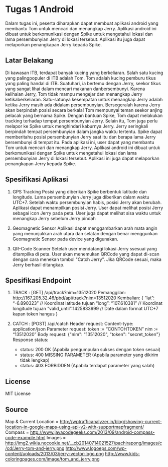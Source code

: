 # Tugas 1 Android

Dalam tugas ini, peserta diharapkan dapat membuat aplikasi android yang membantu Tom untuk mencari dan menangkap Jerry. Aplikasi android ini dibuat untuk berkomunikasi dengan Spike untuk mengetahui lokasi dan lama persembunyian Jerry di lokasi tersebut. Aplikasi itu juga dapat melaporkan penangkapan Jerry kepada Spike.

## Latar Belakang
Di kawasan ITB, terdapat banyak kucing yang berkeliaran. Salah satu kucing yang palingpopuler di ITB adalah Tom. Tom adalah kucing pemburu tikus yang paling handal di ITB. Suatuhari, ia bertemu dengan Jerry, seekor tikus yang sangat lihai dalam mencari makanan danbersembunyi. Karena kelihaian Jerry, Tom tidak mampu mengejar dan menangkap Jerry ketikaberkeliaran. Satu-satunya kesempatan untuk menangkap Jerry adalah ketika Jerry masih ada didalam persembunyian. Bersegeralah karena Jerry akan berpindah posisi secara berkala!
Tom mempunyai teman seekor anjing pelacak yang bernama Spike. Dengan bantuan Spike, Tom dapat melakukan tracking terhadap tempat persembunyian Jerry. Selain itu, Tom juga perlu melapor ke Spike untuk menghindari kaburnya Jerry. Jerry seringkali berpindah tempat persembunyian dalam jangka waktu tertentu. Spike dapat memberitahu posisi persembunyian Jerry saat itu dan berapa lama Jerry bersembunyi di tempat itu.
Pada aplikasi ini, user dapat yang membantu Tom untuk mencari dan menangkap Jerry. Aplikasi android ini dibuat untuk berkomunikasi dengan Spike untuk mengetahui lokasi dan lama persembunyian Jerry di lokasi tersebut. Aplikasi ini juga dapat melaporkan penangkapan Jerry kepada Spike.

## Spesifikasi Aplikasi
1. GPS Tracking
Posisi yang diberikan Spike berbentuk latitude dan longitude. Lama persembunyian Jerry juga diberikan dalam waktu UTC+7. Setelah waktu persembunyian habis, posisi Jerry akan berubah. Aplikasi dapat menampilkan posisi Jerry. User dapat melihat posisi Jerry sebagai icon Jerry pada peta. User juga dapat melihat sisa waktu untuk menangkap Jerry sebelum Jerry pindah

2. Geomagnetic Sensor
Aplikasi dapat menggambarkan arah mata angin yang menunjukkan arah utara dan selatan dengan benar menggunkan Geomagnetic Sensor pada device yang digunakan.

3. QR-Code Scanner
Setelah user mendatangi lokasi Jerry ssesuai yang ditampilka di peta. User akan menemukan QRCode yang dapat di-scan dengan cara menekan tombol "Catch Jerry". Jika QRCode sesuai, maka Jerry berhasil ditangkap.

## Spesifikasi Endpoint
1. TRACK : [GET] /api/track?nim=13512020
	Pemanggilan: http://167.205.32.46/pbd/api/track?nim=13512020
	Kembalian:
	{
	 “lat”: “-6.890323” // Koordinat latitude tujuan
	 “long”: “107.610381” // Koordinat longitude tujuan
	 “valid_until”:1425833999 // Date dalam format UTC+7 kapan token hangus
	}

2. CATCH : [POST] /api/catch
	Header request:
	Content-type: application/json
	Parameter request:
	token := “CONTOHTOKEN”
	nim := “13512020”
	Body request:
	{"nim": "13512020", "token": "secret_token"}
	Response status:
	- status: 200 OK (Apabila pengumpulan sukses dengan token sesuai)
	- status: 400 MISSING PARAMETER (Apabila parameter yang dikirim tidak lengkap)
	- status: 403 FORBIDDEN (Apabila terdapat parameter yang salah)

## License

MIT License

## Source
Map & Current Location = http://wptrafficanalyzer.in/blog/showing-current-location-in-google-maps-using-api-v2-with-supportmapfragment/
Compass = http://www.javacodegeeks.com/2013/09/android-compass-code-example.html
Images 	= 	http://img2.wikia.nocookie.net/__cb20140714021527/pachirapong/images/c/cd/Jerry-tom-and-jerry.png
			http://www.logoeps.com/wp-content/uploads/2013/03/jerry-vector-logo.png
			http://www.kids-coloringpages.com/image/tom_and_jerry.png

